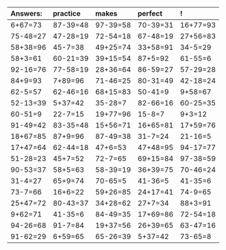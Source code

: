 | Answers: | practice | makes | perfect | ! |
| :--- | :--- | :--- | :--- | :--- |
| 6+67=73 | 87-39=48 | 97-39=58 | 70-39=31 | 16+77=93 | 
| 75-48=27 | 47-28=19 | 72-54=18 | 67-48=19 | 27+56=83 | 
| 58+38=96 | 45-7=38 | 49+25=74 | 33+58=91 | 34-5=29 | 
| 58+3=61 | 60-21=39 | 39+15=54 | 87+5=92 | 61-55=6 | 
| 92-16=76 | 77-58=19 | 28+36=64 | 86-59=27 | 57-29=28 | 
| 84+9=93 | 7+89=96 | 71-46=25 | 80-31=49 | 42-18=24 | 
| 62-5=57 | 62-46=16 | 68+15=83 | 50-41=9 | 9+58=67 | 
| 52-13=39 | 5+37=42 | 35-28=7 | 82-66=16 | 60-25=35 | 
| 60-51=9 | 22-7=15 | 19+77=96 | 15-8=7 | 9+3=12 | 
| 91-49=42 | 83-35=48 | 15+56=71 | 16+65=81 | 17+59=76 | 
| 18+67=85 | 87+9=96 | 87-49=38 | 31-7=24 | 21-16=5 | 
| 17+47=64 | 62-44=18 | 47+6=53 | 47+48=95 | 94-17=77 | 
| 51-28=23 | 45+7=52 | 72-7=65 | 69+15=84 | 97-38=59 | 
| 90-53=37 | 58+5=63 | 58-39=19 | 36+39=75 | 70-46=24 | 
| 31-4=27 | 65+9=74 | 70-65=5 | 41-36=5 | 41-35=6 | 
| 73-7=66 | 16+6=22 | 59+26=85 | 24+17=41 | 74-9=65 | 
| 25+47=72 | 80-43=37 | 34+28=62 | 27+7=34 | 88+3=91 | 
| 9+62=71 | 41-35=6 | 84-49=35 | 17+69=86 | 72-54=18 | 
| 94-26=68 | 91-7=84 | 19+37=56 | 26+39=65 | 63-47=16 | 
| 91-62=29 | 6+59=65 | 65-26=39 | 5+37=42 | 73-65=8 | 
